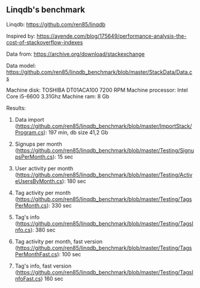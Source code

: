 <h2>Linqdb's benchmark</h2>

Linqdb: https://github.com/ren85/linqdb

Inspired by: https://ayende.com/blog/175649/performance-analysis-the-cost-of-stackoverflow-indexes

Data from: https://archive.org/download/stackexchange

Data model: https://github.com/ren85/linqdb_benchmark/blob/master/StackData/Data.cs

Machine disk: TOSHIBA DT01ACA100 7200 RPM
Machine processor: Intel Core i5-6600 3.31Ghz
Machine ram: 8 Gb

Results:

1. Data import (https://github.com/ren85/linqdb_benchmark/blob/master/ImportStack/Program.cs): 197 min, db size 41,2 Gb
2. Signups per month (https://github.com/ren85/linqdb_benchmark/blob/master/Testing/SignupsPerMonth.cs): 15 sec
3. User activity per month (https://github.com/ren85/linqdb_benchmark/blob/master/Testing/ActiveUsersByMonth.cs): 180 sec
4. Tag activity per month (https://github.com/ren85/linqdb_benchmark/blob/master/Testing/TagsPerMonth.cs): 330 sec
5. Tag's info (https://github.com/ren85/linqdb_benchmark/blob/master/Testing/TagsInfo.cs): 380 sec

6. Tag activity per month, fast version (https://github.com/ren85/linqdb_benchmark/blob/master/Testing/TagsPerMonthFast.cs): 100 sec
7. Tag's info, fast version (https://github.com/ren85/linqdb_benchmark/blob/master/Testing/TagsInfoFast.cs) 160 sec


